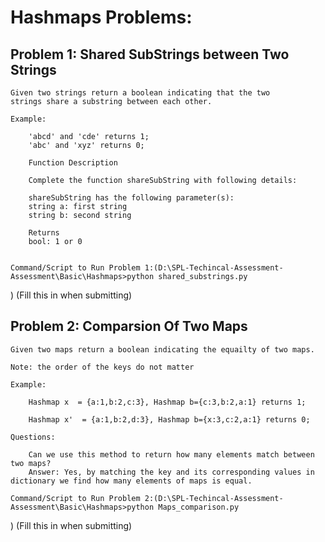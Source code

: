 # Hashmaps Problems:

## Problem 1: Shared SubStrings between Two Strings

    Given two strings return a boolean indicating that the two
    strings share a substring between each other.

    Example:

        'abcd' and 'cde' returns 1;
        'abc' and 'xyz' returns 0;

        Function Description

        Complete the function shareSubString with following details:

        shareSubString has the following parameter(s):
        string a: first string
        string b: second string

        Returns
        bool: 1 or 0


    Command/Script to Run Problem 1:(D:\SPL-Techincal-Assessment-Assessment\Basic\Hashmaps>python shared_substrings.py
) (Fill this in when submitting)

## Problem 2: Comparsion Of Two Maps

    Given two maps return a boolean indicating the equailty of two maps.

    Note: the order of the keys do not matter

    Example:

        Hashmap x  = {a:1,b:2,c:3}, Hashmap b={c:3,b:2,a:1} returns 1;

        Hashmap x'  = {a:1,b:2,d:3}, Hashmap b={x:3,c:2,a:1} returns 0;

    Questions:

        Can we use this method to return how many elements match between two maps?
        Answer: Yes, by matching the key and its corresponding values in dictionary we find how many elements of maps is equal.

    Command/Script to Run Problem 2:(D:\SPL-Techincal-Assessment-Assessment\Basic\Hashmaps>python Maps_comparison.py
) (Fill this in when submitting)
